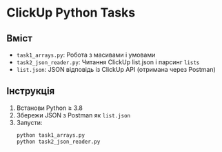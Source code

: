 # ClickUp Python Tasks

## Вміст

- `task1_arrays.py`: Робота з масивами і умовами
- `task2_json_reader.py`: Читання ClickUp list.json і парсинг `lists`
- `list.json`: JSON відповідь із ClickUp API (отримана через Postman)

## Інструкція

1. Встанови Python ≥ 3.8
2. Збережи JSON з Postman як `list.json`
3. Запусти:
   ```bash
   python task1_arrays.py
   python task2_json_reader.py